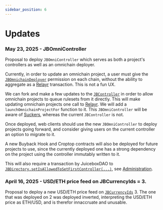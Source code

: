 ```yaml
---
sidebar_position: 6
---
```

# Updates 

### May 23, 2025 - JBOmniController 

Proposal to deploy `JBOmniController` which serves as both a project's controllers as well as an omnichain deployer.

Currently, in order to update an omnichain project, a user must give the [`JBOmnichainDeployer`](/docs/v4/api/omnichain-deployers/JBOmnichainDeployer.md) permission on each chain, without the ability to aggregate as a [Relayr](/docs/v4/learn/glossary/relayr.md) transaction. This is not a fun UX.

We can fork and make a few updates to the [`JBController`](/docs/v4/api/core/JBController.md) in order to allow omnichain projects to queue rulesets from it directly. This will make updating omnichain projects one call to [Relayr](/docs/v4/learn/glossary/relayr.md). We will add a `launchOmnichainProjectFor` function to it. This `JBOmniController` will be aware of [Suckers](/docs/v4/learn/glossary/suckers.md), whereas the current `JBController` is not.

Once deployed, web clients should use the new `JBOmniController` to deploy projects going forward, and consider giving users on the current controller an option to migrate to it.

A new Buyback Hook and Croptop contracts will also be deployed for future projects to use, since the currently deployed one has a strong dependency on the project using the controller immutably written to it.

This will also require a transaction by JuiceboxDAO to [`JBDirectory.setIsAllowedToSetFirstController(...)`](/docs/v4/api/core/JBDirectory.md#setisallowedtosetfirstcontroller), see [Administration](/docs/v4/learn/administration.md).

### April 16, 2025 - USD/ETH price feed on JBCurrencyIds = 3.

Proposal to deploy a new USD/ETH price feed on [`JBCurrencyIds`](/docs/v4/api/core/libraries/JBCurrencyIds.md) 3. The one that was deployed on 2 was deployed inverted, interpreting the USD/ETH price as ETH/USD, and is therefor innaccruate and unusable.